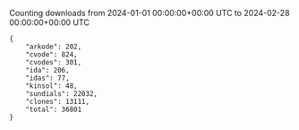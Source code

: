
Counting downloads from 2024-01-01 00:00:00+00:00 UTC to 2024-02-28 00:00:00+00:00 UTC

```
{
    "arkode": 202,
    "cvode": 824,
    "cvodes": 301,
    "ida": 206,
    "idas": 77,
    "kinsol": 48,
    "sundials": 22032,
    "clones": 13111,
    "total": 36801
}
```
